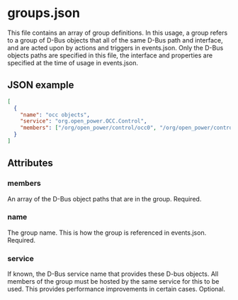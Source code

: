# groups.json

This file contains an array of group definitions. In this usage, a group refers
to a group of D-Bus objects that all of the same D-Bus path and interface, and
are acted upon by actions and triggers in events.json. Only the D-Bus objects
paths are specified in this file, the interface and properties are specified at
the time of usage in events.json.

## JSON example

```json
[
  {
    "name": "occ objects",
    "service": "org.open_power.OCC.Control",
    "members": ["/org/open_power/control/occ0", "/org/open_power/control/occ1"]
  }
]
```

## Attributes

### members

An array of the D-Bus object paths that are in the group. Required.

### name

The group name. This is how the group is referenced in events.json. Required.

### service

If known, the D-Bus service name that provides these D-bus objects. All members
of the group must be hosted by the same service for this to be used. This
provides performance improvements in certain cases. Optional.
